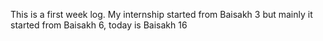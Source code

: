 This is a first week log. My internship started from Baisakh 3 but mainly it started from Baisakh 6, today is Baisakh 16

